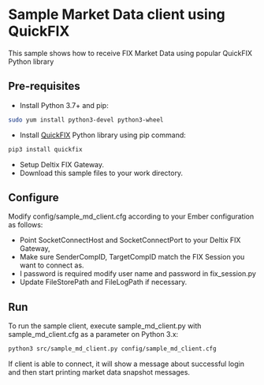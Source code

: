# Sample Market Data client using QuickFIX

This sample shows how to receive FIX Market Data using popular QuickFIX Python library

## **Pre-requisites**

* Install Python 3.7+ and pip:

```sh
sudo yum install python3-devel python3-wheel  
```
  
* Install [QuickFIX](https://pypi.org/project/quickfix/) Python library using pip command:  
  
```sh
pip3 install quickfix  
```
  
* Setup Deltix FIX Gateway.
* Download this sample files to your work directory.

## **Configure**

Modify config/sample_md_client.cfg according to your Ember configuration as follows:

* Point SocketConnectHost and SocketConnectPort to your Deltix FIX Gateway,
* Make sure SenderCompID, TargetCompID match the FIX Session you want to connect as.
* I password is required modify user name and password in fix_session.py
* Update FileStorePath and FileLogPath if necessary.

## **Run**

To run the sample client, execute sample_md_client.py with sample_md_client.cfg as a parameter on Python 3.x:

```sh
python3 src/sample_md_client.py config/sample_md_client.cfg
```

If client is able to connect, it will show a message about successful login and then start printing market data snapshot messages.


